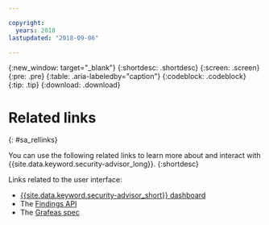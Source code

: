 ```yaml
---

copyright:
  years: 2018
lastupdated: "2018-09-06"

---
```


{:new_window: target="_blank"}
{:shortdesc: .shortdesc}
{:screen: .screen}
{:pre: .pre}
{:table: .aria-labeledby="caption"}
{:codeblock: .codeblock}
{:tip: .tip}
{:download: .download}

# Related links
{: #sa_rellinks}

You can use the following related links to learn more about and interact with  {{site.data.keyword.security-advisor_long}}.
{:shortdesc}

Links related to the user interface:
* [{{site.data.keyword.security-advisor_short}} dashboard](https://console.bluemix.net/security-advisor/#/dashboard)
* The [Findings API](https://console.bluemix.net/apidocs/security-advisor)
* The [Grafeas spec](https://grafeas.io/)
